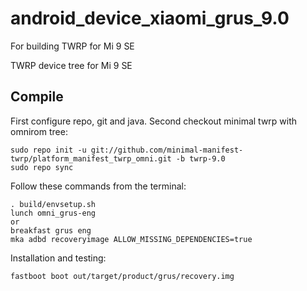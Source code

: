 # android_device_xiaomi_grus_9.0
For building TWRP for Mi 9 SE

TWRP device tree for Mi 9 SE

## Compile
First configure repo, git and java.
Second checkout minimal twrp with omnirom tree:

```
sudo repo init -u git://github.com/minimal-manifest-twrp/platform_manifest_twrp_omni.git -b twrp-9.0
sudo repo sync
```

Follow these commands from the terminal:

```
. build/envsetup.sh
lunch omni_grus-eng
or
breakfast grus eng
mka adbd recoveryimage ALLOW_MISSING_DEPENDENCIES=true
```

Installation and testing:

```
fastboot boot out/target/product/grus/recovery.img
```
